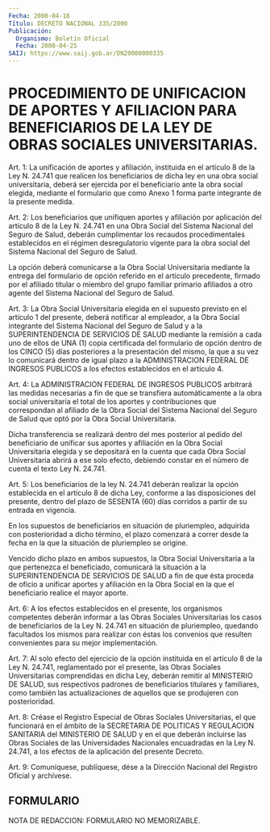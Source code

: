 ```yaml
---
Fecha: 2000-04-18
Título: DECRETO NACIONAL 335/2000
Publicación:
  Organismo: Boletín Oficial
  Fecha: 2000-04-25
SAIJ: https://www.saij.gob.ar/DN20000000335
---
```

# PROCEDIMIENTO DE UNIFICACION DE APORTES Y AFILIACION PARA BENEFICIARIOS DE LA LEY DE OBRAS SOCIALES UNIVERSITARIAS.

<a id="1"></a>
Art. 1: La unificación de aportes y afiliación, instituida en el artículo 8 de la Ley N. 24.741 que realicen los beneficiarios de dicha ley en una obra social universitaria, deberá ser ejercida por el beneficiario ante la obra social elegida, mediante el formulario que como Anexo 1 forma parte integrante de la presente medida.

<a id="2"></a>
Art. 2: Los beneficiarios que unifiquen aportes y afiliación por aplicación del artículo 8 de la Ley N. 24.741 en una Obra Social del Sistema Nacional del Seguro de Salud, deberán cumplimentar los recaudos procedimentales establecidos en el régimen desregulatorio vigente para la obra social del Sistema Nacional del Seguro de Salud.

La opción deberá comunicarse a la Obra Social Universitaria mediante la entrega del formulario de opción referido en el artículo precedente, firmado por el afiliado titular o miembro del grupo familiar primario afiliados a otro agente del Sistema Nacional del Seguro de Salud.

<a id="3"></a>
Art. 3: La Obra Social Universitaria elegida en el supuesto previsto en el artículo 1 del presente, deberá notificar al empleador, a la Obra Social integrante del Sistema Nacional del Seguro de Salud y a la SUPERINTENDENCIA DE SERVICIOS DE SALUD mediante la remisión a cada uno de ellos de UNA (1) copia certificada del formulario de opción dentro de los CINCO (5) días posteriores a la presentación del mismo, la que a su vez lo comunicará dentro de igual plazo a la ADMINISTRACION FEDERAL DE INGRESOS PUBLICOS a los efectos establecidos en el articulo 4.

<a id="4"></a>
Art. 4: La ADMINISTRACION FEDERAL DE INGRESOS PUBLICOS arbitrará las medidas necesarias a fin de que se transfiera automáticamente a la obra social universitaria el total de los aportes y contribuciones que correspondan al afiliado de la Obra Social del Sistema Nacional del Seguro de Salud que optó por la Obra Social Universitaria.

Dicha transferencia se realizará dentro del mes posterior al pedido del beneficiario de unificar sus aportes y afiliación en la Obra Social Universitaria elegida y se depositará en la cuenta que cada Obra Social Universitaria abrirá a ese solo efecto, debiendo constar en el número de cuenta el texto Ley N. 24.741.

<a id="5"></a>
Art. 5: Los beneficiarios de la ley N. 24.741 deberán realizar la opción establecida en el artículo 8 de dicha Ley, conforme a las disposiciones del presente, dentro del plazo de SESENTA (60) días corridos a partir de su entrada en vigencia.

En los supuestos de beneficiarios en situación de pluriempleo, adquirida con posterioridad a dicho término, el plazo comenzará a correr desde la fecha en la que la situación de pluriempleo se origine.

Vencido dicho plazo en ambos supuestos, la Obra Social Universitaria a la que pertenezca el beneficiado, comunicará la situación a la SUPERINTENDENCIA DE SERVICIOS DE SALUD a fin de que ésta proceda de oficio a unificar aportes y afiliación en la Obra Social en la que el beneficiario realice el mayor aporte.

<a id="6"></a>
Art. 6: A los efectos establecidos en el presente, los organismos competentes deberán informar a las Obras Sociales Universitarias los casos de beneficiarios de la Ley N. 24.741 en situación de pluriempleo, quedando facultados los mismos para realizar con éstas los convenios que resulten convenientes para su mejor implementación.

<a id="7"></a>
Art. 7: Al solo efecto del ejercicio de la opción instituida en el artículo 8 de la Ley N. 24.741, reglamentado por el presente, las Obras Sociales Universitarias comprendidas en dicha Ley, deberán remitir al MINISTERIO DE SALUD, sus respectivos padrones de beneficiarios titulares y familiares, como también las actualizaciones de aquellos que se produjeren con posterioridad.

<a id="8"></a>
Art. 8: Créase el Registro Especial de Obras Sociales Universitarias, el que funcionará en el ámbito de la SECRETARIA DE POLITICAS Y REGULACION SANITARIA del MINISTERIO DE SALUD y en el que deberán incluirse las Obras Sociales de las Universidades Nacionales encuadradas en la Ley N. 24.741, a los efectos de la aplicación del presente Decreto.

<a id="9"></a>
Art. 9: Comuníquese, publíquese, dése a la Dirección Nacional del Registro Oficial y archívese.

## FORMULARIO

<a id="1"></a>
NOTA DE REDACCION: FORMULARIO NO MEMORIZABLE.